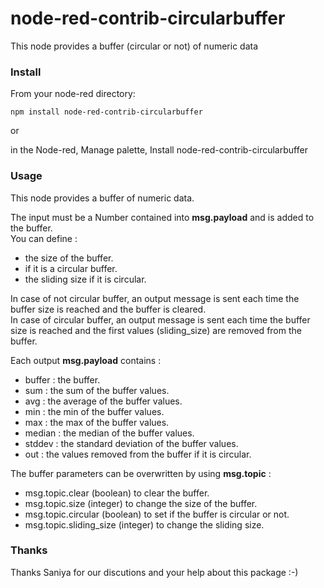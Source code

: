 # node-red-contrib-circularbuffer

This node provides a buffer (circular or not) of numeric data

### Install

From your node-red directory:

    npm install node-red-contrib-circularbuffer
    
or
    
in the Node-red, Manage palette, Install node-red-contrib-circularbuffer



### Usage

This node provides a buffer of numeric data.<p>
The input must be a Number contained into **msg.payload** and is added to the buffer.<br>
You can define :<br>

- the size of the buffer.
- if it is a circular buffer.
- the sliding size if it is circular.

In case of not circular buffer, an output message is sent each time the buffer size is reached and the buffer is cleared.<br>
In case of circular buffer, an output message is sent each time the buffer size is reached and the first values (sliding_size) are removed from the buffer.<p>
Each output **msg.payload** contains : <br>

- buffer : the buffer.
- sum : the sum of the buffer values. 
- avg : the average of the buffer values.
- min : the min of the buffer values.
- max : the max of the buffer values.
- median : the median of the buffer values.
- stddev : the standard deviation of the buffer values.
- out : the values removed from the buffer if it is circular.

The buffer parameters can be overwritten by using **msg.topic** :<br>

- msg.topic.clear (boolean) to clear the buffer.
- msg.topic.size (integer) to change the size of the buffer.
- msg.topic.circular (boolean) to set if the buffer is circular or not.
- msg.topic.sliding_size (integer) to change the sliding size.

### Thanks

Thanks Saniya for our discutions and your help about this package :-)
